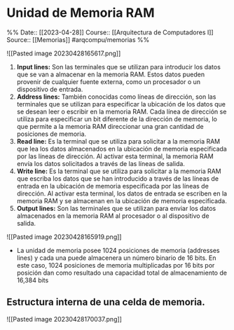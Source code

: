 # Unidad de Memoria RAM

%%
Date:: [[2023-04-28]]
Course:: [[Arquitectura de Computadores I]]
Source:: [[Memorias]]
#arqcompu/memorias 
%%


![[Pasted image 20230428165617.png]]
1.  **Input lines:** Son las terminales que se utilizan para introducir los datos que se van a almacenar en la memoria RAM. Estos datos pueden provenir de cualquier fuente externa, como un procesador o un dispositivo de entrada.
2.  **Address lines:** También conocidas como líneas de dirección, son las terminales que se utilizan para especificar la ubicación de los datos que se desean leer o escribir en la memoria RAM. Cada línea de dirección se utiliza para especificar un bit diferente de la dirección de memoria, lo que permite a la memoria RAM direccionar una gran cantidad de posiciones de memoria.
3.  **Read line:** Es la terminal que se utiliza para solicitar a la memoria RAM que lea los datos almacenados en la ubicación de memoria especificada por las líneas de dirección. Al activar esta terminal, la memoria RAM envía los datos solicitados a través de las líneas de salida.
4.  **Write line:** Es la terminal que se utiliza para solicitar a la memoria RAM que escriba los datos que se han introducido a través de las líneas de entrada en la ubicación de memoria especificada por las líneas de dirección. Al activar esta terminal, los datos de entrada se escriben en la memoria RAM y se almacenan en la ubicación de memoria especificada.
5.  **Output lines:** Son las terminales que se utilizan para enviar los datos almacenados en la memoria RAM al procesador o al dispositivo de salida. 

![[Pasted image 20230428165919.png]]
- La unidad de memoria posee 1024 posiciones de memoria (addresses lines) y cada una puede almacenera un número binario de 16 bits. En este caso, 1024 posiciones de memoria multiplicadas por 16 bits por posición dan como resultado una capacidad total de almacenamiento de 16,384 bits

## Estructura interna de una celda de memoria.
![[Pasted image 20230428170037.png]]
